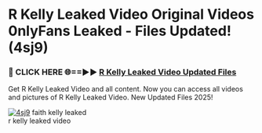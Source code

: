 # R Kelly Leaked Video Original Videos 0nlyFans Leaked - Files Updated! (4sj9)

<h3>🔴 CLICK HERE 🌐==►► <a href="https://tinyurl.com/2jnfzry5" rel="nofollow">R Kelly Leaked Video Updated Files</a></h3>

Get R Kelly Leaked Video and all content. Now you can access all videos and pictures of R Kelly Leaked Video. New Updated Files 2025!

[![4sj9](https://i.imgur.com/GyGTBgg.gif)](https://tinyurl.com/2jnfzry5)
faith kelly leaked<br>
r kelly leaked video